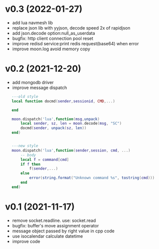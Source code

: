 # v0.3 (2022-01-27)

- add lua navmesh lib
- replace json lib with yyjson, decode speed 2x of rapidjson
- add json.decode option:null_as_userdata
- bugfix: http client connection pool reset
- improve redisd service:print redis request(base64) when error
- improve moon.log avoid memory copy

# v0.2 (2021-12-20)
- add mongodb driver
- improve message dispatch

 ```lua
    ---old style
    local function docmd(sender,sessionid, CMD,...)

    end

    moon.dispatch('lua',function(msg,unpack)
        local sender, sz, len = moon.decode(msg, "SC")
        docmd(sender, unpack(sz, len))
    end)


    ---new style
    moon.dispatch('lua',function(sender,session, cmd, ...)
        -- body
        local f = command[cmd]
        if f then
            f(sender,...)
        else
            error(string.format("Unknown command %s", tostring(cmd)))
        end
    end)
 ```

# v0.1 (2021-11-17)
- remove socket.readline. use: socket.read
- bugfix: buffer's move assignment operator
- message object passed by right value in cpp code
- use isocalendar calculate datetime
- improve code